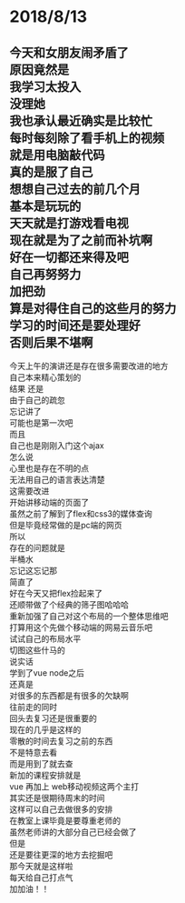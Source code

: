 2018/8/13
======
今天和女朋友闹矛盾了   
原因竟然是   
我学习太投入  
没理她   
我也承认最近确实是比较忙  
每时每刻除了看手机上的视频  
就是用电脑敲代码  
真的是服了自己   
想想自己过去的前几个月  
基本是玩玩的  
天天就是打游戏看电视  
现在就是为了之前而补坑啊   
好在一切都还来得及吧  
自己再努努力  
加把劲  
算是对得住自己的这些月的努力  
学习的时间还是要处理好  
否则后果不堪啊   
-----
今天上午的演讲还是存在很多需要改进的地方   
自己本来精心策划的  
结果  还是   
由于自己的疏忽   
忘记讲了   
可能也是第一次吧  
而且  
自己也是刚刚入门这个ajax  
怎么说  
心里也是存在不明的点   
无法用自己的语言表达清楚  
这需要改进   
开始讲移动端的页面了   
虽然之前了解到了flex和css3的媒体查询  
但是毕竟经常做的是pc端的网页  
所以   
存在的问题就是  
半桶水   
忘记这忘记那   
简直了   
好在今天又把flex捡起来了  
还顺带做了个经典的筛子图哈哈哈  
重新加强了自己对这个布局的一个整体思维吧   
打算用这个先做个移动端的网易云音乐吧  
试试自己的布局水平  
切图这些什马的   
说实话  
学到了vue node之后   
还真是  
对很多的东西都是有很多的欠缺啊   
往前走的同时   
回头去复习还是很重要的   
现在的几乎是这样的  
零散的时间去复习之前的东西   
不是特意去看  
而是用到了就去查  
新加的课程安排就是  
vue 再加上 web移动视频这两个主打  
其实还是很期待周末的时间  
这样可以自己去做很多的安排  
在教室上课毕竟是要尊重老师的  
虽然老师讲的大部分自己已经会做了  
但是  
还是要往更深的地方去挖掘吧  
那今天就是这样啦  
每天给自己打点气   
加加油！！


